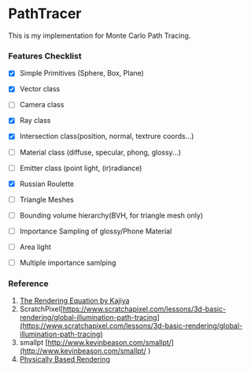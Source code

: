 # PathTracer
This is my implementation for Monte Carlo Path Tracing.

### Features Checklist

- [X] Simple Primitives (Sphere, Box, Plane) 
- [X] Vector class
- [ ] Camera class
- [X] Ray class
- [X] Intersection class(position, normal, textrure coords...)
- [ ] Material class (diffuse, specular, phong, glossy...)
- [ ] Emitter class (point light, (ir)radiance)
- [X] Russian Roulette
- [ ] Triangle Meshes
- [ ] Bounding volume hierarchy(BVH, for triangle mesh only)
- [ ] Importance Sampling of glossy/Phone Material
- [ ] Area light
- [ ] Multiple importance samlping  



### Reference
1. [The Rendering Equation by Kajiya](http://delivery.acm.org/10.1145/20000/15902/p143-kajiya.pdf?ip=169.231.152.115&id=15902&acc=ACTIVE%20SERVICE&key=CA367851C7E3CE77%2E022A0CC51A76093F%2E4D4702B0C3E38B35%2E4D4702B0C3E38B35&__acm__=1539795013_ff4637bc4eb73b6b3139c6d5a501e6c7) 
2. ScratchPixel[https://www.scratchapixel.com/lessons/3d-basic-rendering/global-illumination-path-tracing](https://www.scratchapixel.com/lessons/3d-basic-rendering/global-illumination-path-tracing)
3. smallpt [http://www.kevinbeason.com/smallpt/](http://www.kevinbeason.com/smallpt/ )
4. [Physically Based Rendering](https://www.pbrt.org/)